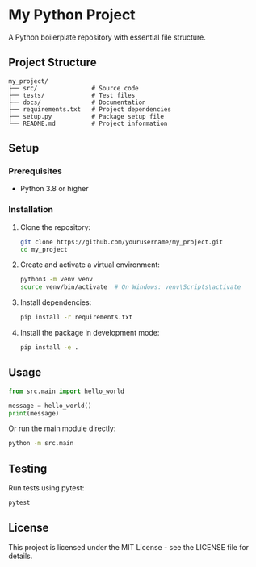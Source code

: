 # My Python Project

A Python boilerplate repository with essential file structure.

## Project Structure

```
my_project/
├── src/               # Source code
├── tests/             # Test files
├── docs/              # Documentation
├── requirements.txt   # Project dependencies
├── setup.py           # Package setup file
└── README.md          # Project information
```

## Setup

### Prerequisites

- Python 3.8 or higher

### Installation

1. Clone the repository:
   ```bash
   git clone https://github.com/yourusername/my_project.git
   cd my_project
   ```

2. Create and activate a virtual environment:
   ```bash
   python3 -m venv venv
   source venv/bin/activate  # On Windows: venv\Scripts\activate
   ```

3. Install dependencies:
   ```bash
   pip install -r requirements.txt
   ```

4. Install the package in development mode:
   ```bash
   pip install -e .
   ```

## Usage

```python
from src.main import hello_world

message = hello_world()
print(message)
```

Or run the main module directly:

```bash
python -m src.main
```

## Testing

Run tests using pytest:

```bash
pytest
```

## License

This project is licensed under the MIT License - see the LICENSE file for details. 